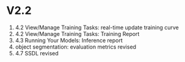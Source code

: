 # V2.2

1. 4.2 View/Manage Training Tasks: real-time update training curve
2. 4.2 View/Manage Training Tasks: Training Report
3. 4.3 Running Your Models: Inference report
4. object segmentation: evaluation metrics revised
5. 4.7 SSDL revised
